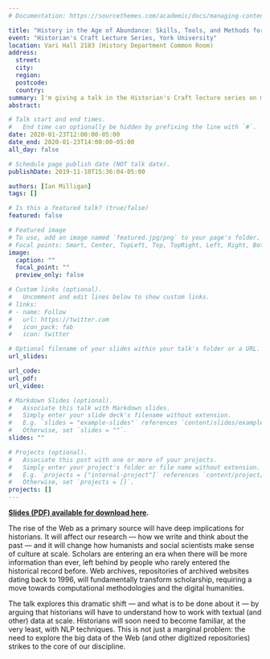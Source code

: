 ```yaml
---
# Documentation: https://sourcethemes.com/academic/docs/managing-content/

title: "History in the Age of Abundance: Skills, Tools, and Methods for the 21st-Century Historian"
event: "Historian's Craft Lecture Series, York University"
location: Vari Hall 2183 (History Department Common Room)
address:
  street:
  city:
  region:
  postcode:
  country:
summary: I'm giving a talk in the Historian's Craft lecture series on my recent book, _History in the Age of Abundance_.
abstract: 

# Talk start and end times.
#   End time can optionally be hidden by prefixing the line with `#`.
date: 2020-01-23T12:00:00-05:00
date_end: 2020-01-23T14:00:00-05:00
all_day: false

# Schedule page publish date (NOT talk date).
publishDate: 2019-11-10T15:36:04-05:00

authors: [Ian Milligan]
tags: []

# Is this a featured talk? (true/false)
featured: false

# Featured image
# To use, add an image named `featured.jpg/png` to your page's folder. 
# Focal points: Smart, Center, TopLeft, Top, TopRight, Left, Right, BottomLeft, Bottom, BottomRight.
image:
  caption: ""
  focal_point: ""
  preview_only: false

# Custom links (optional).
#   Uncomment and edit lines below to show custom links.
# links:
# - name: Follow
#   url: https://twitter.com
#   icon_pack: fab
#   icon: twitter

# Optional filename of your slides within your talk's folder or a URL.
url_slides:

url_code:
url_pdf:
url_video:

# Markdown Slides (optional).
#   Associate this talk with Markdown slides.
#   Simply enter your slide deck's filename without extension.
#   E.g. `slides = "example-slides"` references `content/slides/example-slides.md`.
#   Otherwise, set `slides = ""`.
slides: ""

# Projects (optional).
#   Associate this post with one or more of your projects.
#   Simply enter your project's folder or file name without extension.
#   E.g. `projects = ["internal-project"]` references `content/project/deep-learning/index.md`.
#   Otherwise, set `projects = []`.
projects: []
---
```


**[Slides (PDF) available for download here](historians_craft.pdf).**

The rise of the Web as a primary source will have deep implications for historians. It will affect our research — how we write and think about the past — and it will change how humanists and social scientists make sense of culture at scale. Scholars are entering an era when there will be more information than ever, left behind by people who rarely entered the historical record before. Web archives, repositories of archived websites dating back to 1996, will fundamentally transform scholarship, requiring a move towards computational methodologies and the digital humanities.

The talk explores this dramatic shift — and what is to be done about it — by arguing that historians will have to understand how to work with textual (and other) data at scale. Historians will soon need to become familiar, at the very least, with NLP techniques. This is not just a marginal problem: the need to explore the big data of the Web (and other digitized repositories) strikes to the core of our discipline.